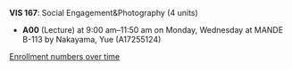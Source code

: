 **VIS 167**: Social Engagement&Photography (4 units)

- **A00** (Lecture) at 9:00 am–11:50 am on Monday, Wednesday at MANDE B-113 by Nakayama, Yue (A17255124)

[Enrollment numbers over time](./VIS167.tsv)
